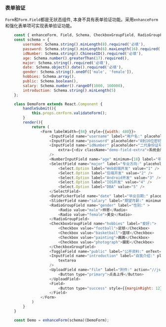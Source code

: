 ### 表单验证
```Form```和```Form.Field```都是无状态组件, 本身不具有表单验证功能。采用```enhanceForm```和强化表单项可实现表单验证功能。
```javascript
    const { enhanceForm, Field, Schema, CheckboxGroupField, RadioGroupField, SelectField, DatePickerField, InputField, ToggleField, SliderField, NumberInputField, UploadField } = Form;
    const schema = {
        username: Schema.string().minLength(8).required('必填'),
        password: Schema.string().minLength(6).maxLength(16).required('必填'),
        idNumber: Schema.string().ChineseID().required('必填'),
        age: Schema.number().greaterThan(17).required(),
        major: Schema.string().required('必填'),
        date: Schema.object().date().required('必填'),
        gender: Schema.string().oneOf(['male', 'female']),
        hobbies: Schema.array(),
        public: Schema.boolean(),
        salary: Schema.number().rangeOf(1000, 100000),
        introduction: Schema.string().minLength(5)
    };

    class DemoForm extends React.Component {
        handleSubmit(){
            this.props.cmrForm.validateForm();
        }
        render(){
            return (
                <Form labelWidth={84} style={{width: 480}}>
                    <InputField name="username" label="用户名:" placeholder="由6-14位字符、数字及下划线组成" autoComplete="off" required />
                    <InputField name="password" placeholder="8到16位密码" label="密码:" htmlType="password" autoComplete="off" required />
                    <InputField name="idNumber" placeholder="二代身份证号码" label="身份证号:" autoComplete="off" required 
                        extra={<div className="demo-field-extra">系统会严格保密您的身份证信息</div>}
                    />
                    <NumberInputField name="age" minimum={18} label="年龄:" required />
                    <SelectField name="major" label="专业方向:" placeholder="请选择一项开发技能" required>
                        <Select.Option label="Web前端开发" value="1" />
                        <Select.Option label="后端开发" value="2" />
                        <Select.Option label="Android开发" value="3" />
                        <Select.Option label="IOS开发" value="4" />
                        <Select.Option label="DBA" value="5" />
                    </SelectField>
                    <DatePickerField name="date" label="毕业日期:" placeholder="格式如: 2017-06-30" required />
                    <SliderField name="salary" label="期望月薪:" minimum={1000} maximum={100000} step={1000}/>
                    <RadioGroupField name="gender" label="性别:" >
                        <Radio value="male">帅哥</Radio>
                        <Radio value="female">美女</Radio>
                    </RadioGroupField>
                    <CheckboxGroupField name="hobbies" label="爱好:">
                        <Checkbox value="football">足球</Checkbox>
                        <Checkbox value="basketball">篮球</Checkbox>
                        <Checkbox value="painting">画画</Checkbox>
                        <Checkbox value="photograph">摄影</Checkbox>
                    </CheckboxGroupField>
                    <ToggleField name="public" label="公开资料:" onText="开" offText="关" name="public" />
                    <InputField name="introduction" label="自我介绍:" placeholder="说两句吧..."
                        textarea
                    />
                    <UploadField name="file" label="附件:" action="//jsonplaceholder.typicode.com/posts/">
                        <Button type="primary">点击上传</Button>
                    </UploadField>
                    <Field>
                        <Button type="success" style={{marginRight: 12}} onClick={this.handleSubmit.bind(this)}>注册</Button>
                    </Field>
                </Form>
            )
        }
    }

    const Demo = enhanceForm(schema)(DemoForm);
```